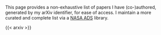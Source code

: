 This page provides a non-exhaustive list of papers I have (co-)authored, generated by my arXiv identifier, for ease of access.
I maintain a more curated and complete list via a [NASA ADS](https://ui.adsabs.harvard.edu/public-libraries/1RYWSZutSjWi8l8QBEorig) library.

{{< arxiv >}}